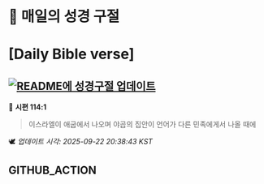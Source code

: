 # 🙏 매일의 성경 구절
# [Daily Bible verse]
## [![README에 성경구절 업데이트](https://github.com/DONGSUKA/first_test/actions/workflows/update-readme-bible.yml/badge.svg)](https://github.com/DONGSUKA/first_test/actions/workflows/update-readme-bible.yml)
<!-- START_BIBLE_VERSE -->
📖 **시편 114:1**
> 이스라엘이 애굽에서 나오며 야곱의 집안이 언어가 다른 민족에게서 나올 때에

🕊️ _업데이트 시각: 2025-09-22 20:38:43 KST_
  <!-- END_BIBLE_VERSE -->
## GITHUB_ACTION
